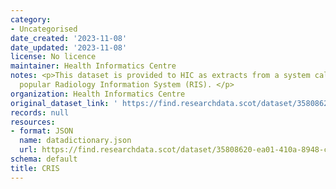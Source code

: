 ```yaml
---
category:
- Uncategorised
date_created: '2023-11-08'
date_updated: '2023-11-08'
license: No licence
maintainer: Health Informatics Centre
notes: <p>This dataset is provided to HIC as extracts from a system called CRIS, a
  popular Radiology Information System (RIS). </p>
organization: Health Informatics Centre
original_dataset_link: ' https://find.researchdata.scot/dataset/35808620-ea01-410a-8948-cee412f1fe23'
records: null
resources:
- format: JSON
  name: datadictionary.json
  url: https://find.researchdata.scot/dataset/35808620-ea01-410a-8948-cee412f1fe23/resource/35808620-ea01-410a-8948-cee412f1fe23/download/datadictionary.json
schema: default
title: CRIS
---
```

